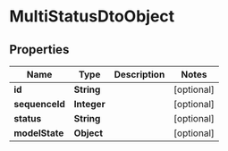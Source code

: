 

# MultiStatusDtoObject


## Properties

| Name | Type | Description | Notes |
|------------ | ------------- | ------------- | -------------|
|**id** | **String** |  |  [optional] |
|**sequenceId** | **Integer** |  |  [optional] |
|**status** | **String** |  |  [optional] |
|**modelState** | **Object** |  |  [optional] |



